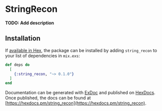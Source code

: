 # StringRecon

**TODO: Add description**

## Installation

If [available in Hex](https://hex.pm/docs/publish), the package can be installed
by adding `string_recon` to your list of dependencies in `mix.exs`:

```elixir
def deps do
  [
    {:string_recon, "~> 0.1.0"}
  ]
end
```

Documentation can be generated with [ExDoc](https://github.com/elixir-lang/ex_doc)
and published on [HexDocs](https://hexdocs.pm). Once published, the docs can
be found at [https://hexdocs.pm/string_recon](https://hexdocs.pm/string_recon).


